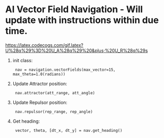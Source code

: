 # AI Vector Field Navigation - Will update with instructions within due time.

https://latex.codecogs.com/gif.latex?U%28q%29%3D%20U_A%28q%29%20&plus;%20U_R%28q%29s

1) init class:

        nav = navigation.vectorFields(max_vector=15, max_theta=1.0(radians))

        
2) Update Attractor position:

        nav.attractor(att_range, att_angle)


3) Update Repulsor position:

        nav.repulsor(rep_range, rep_angle)
        
       
4) Get heading:
        
        vector, theta, [dt_x, dt_y] = nav.get_heading()

